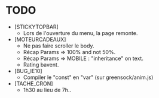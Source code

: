 # TODO

- [STICKYTOPBAR]
	- Lors de l'ouverture du menu, la page remonte.
- [MOTEURCADEAUX]
	- Ne pas faire scroller le body.
	- Récap Params => 100% and not 50%.
	- Récap Params => MOBILE : "inheritance" on text.
	- Rating bavent.
- [BUG_IE10]
	- Compiler le "const" en "var" (sur greensock/anim.js)
- [TACHE_CRON]
	- 1h30 au lieu de 7h..